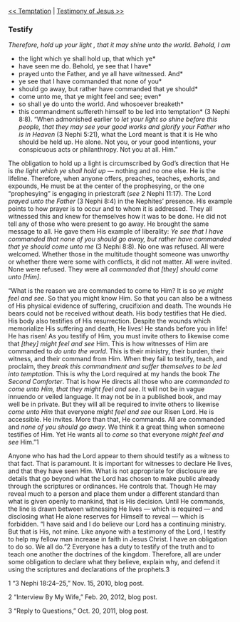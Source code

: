 [<< Temptation](Temptation)  |  [Testimony of Jesus >>](Testimony%20of%20Jesus)

### Testify

*Therefore, hold up your light*
*, that it may shine unto the world. Behold, I am*
* the light which ye shall hold up, that which ye*
* have seen me do. Behold, ye see that I have*
* prayed unto the Father, and ye all have witnessed. And*
* ye see that I have commanded that none of you*
* should go away, but rather have commanded that ye should*
* come unto me, that ye might feel and see; even*
* so shall ye do unto the world. And whosoever breaketh*
* this commandment suffereth himself to be led into temptation* (3 Nephi 8:8). “When admonished earlier to *let your light so shine before this people, that they may see your good works and glorify your Father who is in Heaven* (3 Nephi 5:21), what the Lord meant is that it is He who should be held up. He alone. Not you, or your good intentions, your conspicuous acts or philanthropy. Not you at all. Him.”

The obligation to hold up a light is circumscribed by God’s direction that He is *the light which ye shall hold up* — nothing and no one else. He is the lifeline. Therefore, when anyone offers, preaches, teaches, exhorts, and expounds, He must be at the center of the prophesying, or the one “prophesying” is engaging in priestcraft (*see* 2 Nephi 11:17). The Lord *prayed unto the Father* (3 Nephi 8:4) in the Nephites’ presence. His example points to how prayer is to occur and to whom it is addressed. They all witnessed this and knew for themselves how it was to be done. He did not tell any of those who were present to go away. He brought the same message to all. He gave them His example of liberality: *Ye see that I have commanded that none of you should go away, but rather have commanded that ye should come unto me* (3 Nephi 8:8). No one was refused. All were welcomed. Whether those in the multitude thought someone was unworthy or whether there were some with conflicts, it did not matter. All were invited. None were refused. They were all *commanded that [they] should come unto [Him]*.

“What is the reason we are commanded to come to Him? It is so *ye might feel and see*. So that you might know Him. So that you can also be a witness of His physical evidence of suffering, crucifixion and death. The wounds He bears could not be received without death. His body testifies that He died. His body also testifies of His resurrection. Despite the wounds which memorialize His suffering and death, He lives! He stands before you in life! He has risen! As you testify of Him, you must invite others to likewise come that *[they] might feel and see* Him. This is how witnesses of Him are commanded to *do unto the world*. This is their ministry, their burden, their witness, and their command from Him. When they fail to testify, teach, and proclaim, they *break this commandment and suffer themselves to be led into temptation*. This is why the Lord required at my hands the book *The Second Comforter*. That is how He directs all those who are *commanded to come unto Him, that they might feel and see*. It will not be in vague innuendo or veiled language. It may not be in a published book, and may well be in private. But they will all be required to invite others to likewise *come unto Him* that everyone *might feel and see* our Risen Lord. He is accessible. He invites. More than that, He commands. All are commanded and *none of you should go away*. We think it a great thing when someone testifies of Him. Yet He wants all to *come* so that everyone *might feel and see* Him.”1

Anyone who has had the Lord appear to them should testify as a witness to that fact. That is paramount. It is important for witnesses to declare He lives, and that they have seen Him. What is not appropriate for disclosure are details that go beyond what the Lord has chosen to make public already through the scriptures or ordinances. He controls that. Though He may reveal much to a person and place them under a different standard than what is given openly to mankind, that is His decision. Until He commands, the line is drawn between witnessing He lives — which is required — and disclosing what He alone reserves for Himself to reveal — which is forbidden. “I have said and I do believe our Lord has a continuing ministry. But that is His, not mine. Like anyone with a testimony of the Lord, I testify to help my fellow man increase in faith in Jesus Christ. I have an obligation to do so. We all do.”2 Everyone has a duty to testify of the truth and to teach one another the doctrines of the kingdom. Therefore, all are under some obligation to declare what they believe, explain why, and defend it using the scriptures and declarations of the prophets.3



1 “3 Nephi 18:24–25,” Nov. 15, 2010, blog post.


2 “Interview By My Wife,” Feb. 20, 2012, blog post.


3 “Reply to Questions,” Oct. 20, 2011, blog post.